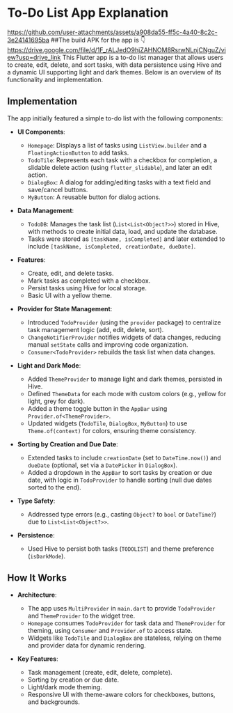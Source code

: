 # To-Do List App Explanation


https://github.com/user-attachments/assets/a908da55-ff5c-4a40-8c2c-3e24141695ba
##The build APK for the app is 👇
https://drive.google.com/file/d/1F_rALJedO9hjZAHNOM8RsrwNLnjCNguZ/view?usp=drive_link
This Flutter app is a to-do list manager that allows users to create, edit, delete, and sort tasks, with data persistence using Hive and a dynamic UI supporting light and dark themes. Below is an overview of its functionality and implementation.

## Implementation
The app initially featured a simple to-do list with the following components:
- **UI Components**:
    - `Homepage`: Displays a list of tasks using `ListView.builder` and a `FloatingActionButton` to add tasks.
    - `TodoTile`: Represents each task with a checkbox for completion, a slidable delete action (using `flutter_slidable`), and later an edit action.
    - `DialogBox`: A dialog for adding/editing tasks with a text field and save/cancel buttons.
    - `MyButton`: A reusable button for dialog actions.
- **Data Management**:
    - `TodoDB`: Manages the task list (`List<List<Object?>>`) stored in Hive, with methods to create initial data, load, and update the database.
    - Tasks were stored as `[taskName, isCompleted]` and later extended to include `[taskName, isCompleted, creationDate, dueDate]`.
- **Features**:
    - Create, edit, and delete tasks.
    - Mark tasks as completed with a checkbox.
    - Persist tasks using Hive for local storage.
    - Basic UI with a yellow theme.

- **Provider for State Management**:
    - Introduced `TodoProvider` (using the `provider` package) to centralize task management logic (add, edit, delete, sort).
    - `ChangeNotifierProvider` notifies widgets of data changes, reducing manual `setState` calls and improving code organization.
    - `Consumer<TodoProvider>` rebuilds the task list when data changes.
- **Light and Dark Mode**:
    - Added `ThemeProvider` to manage light and dark themes, persisted in Hive.
    - Defined `ThemeData` for each mode with custom colors (e.g., yellow for light, grey for dark).
    - Added a theme toggle button in the `AppBar` using `Provider.of<ThemeProvider>`.
    - Updated widgets (`TodoTile`, `DialogBox`, `MyButton`) to use `Theme.of(context)` for colors, ensuring theme consistency.
- **Sorting by Creation and Due Date**:
    - Extended tasks to include `creationDate` (set to `DateTime.now()`) and `dueDate` (optional, set via a `DatePicker` in `DialogBox`).
    - Added a dropdown in the `AppBar` to sort tasks by creation or due date, with logic in `TodoProvider` to handle sorting (null due dates sorted to the end).
- **Type Safety**:
    - Addressed type errors (e.g., casting `Object?` to `bool` or `DateTime?`) due to `List<List<Object?>>`.
   
- **Persistence**:
    - Used Hive to persist both tasks (`TODOLIST`) and theme preference (`isDarkMode`).

## How It Works
- **Architecture**:
    - The app uses `MultiProvider` in `main.dart` to provide `TodoProvider` and `ThemeProvider` to the widget tree.
    - `Homepage` consumes `TodoProvider` for task data and `ThemeProvider` for theming, using `Consumer` and `Provider.of` to access state.
    - Widgets like `TodoTile` and `DialogBox` are stateless, relying on theme and provider data for dynamic rendering.

- **Key Features**:
    - Task management (create, edit, delete, complete).
    - Sorting by creation or due date.
    - Light/dark mode theming.
    - Responsive UI with theme-aware colors for checkboxes, buttons, and backgrounds.
